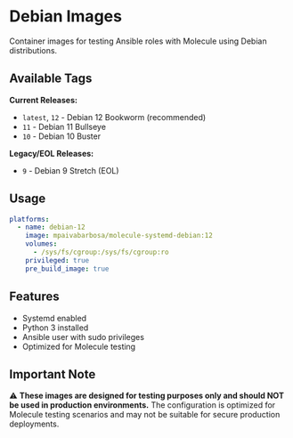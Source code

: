 # Debian Images

Container images for testing Ansible roles with Molecule using Debian distributions.

## Available Tags

**Current Releases:**
- `latest`, `12` - Debian 12 Bookworm (recommended)
- `11` - Debian 11 Bullseye
- `10` - Debian 10 Buster

**Legacy/EOL Releases:**
- `9` - Debian 9 Stretch (EOL)

## Usage

```yaml
platforms:
  - name: debian-12
    image: mpaivabarbosa/molecule-systemd-debian:12
    volumes:
      - /sys/fs/cgroup:/sys/fs/cgroup:ro
    privileged: true
    pre_build_image: true
```

## Features

- Systemd enabled
- Python 3 installed
- Ansible user with sudo privileges
- Optimized for Molecule testing

## Important Note

⚠️ **These images are designed for testing purposes only and should NOT be used in production environments.** The configuration is optimized for Molecule testing scenarios and may not be suitable for secure production deployments.